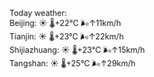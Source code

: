 Today weather:  
Beijing: ☀️   🌡️+22°C 🌬️↑11km/h  
Tianjin: ☀️   🌡️+23°C 🌬️↑22km/h  
Shijiazhuang: ☀️   🌡️+23°C 🌬️↑15km/h  
Tangshan: ☀️   🌡️+25°C 🌬️↑29km/h  
